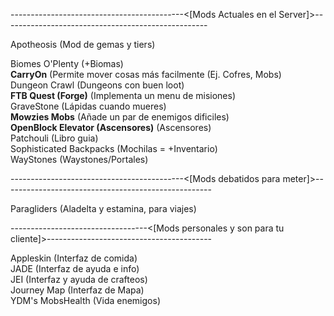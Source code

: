 -------------------------------------------<[Mods Actuales en el Server]>--------------------------------------------------- <br />

Apotheosis (Mod de gemas y tiers) <br />

Biomes O'Plenty (+Biomas) <br />
**CarryOn** (Permite mover cosas más facilmente (Ej. Cofres, Mobs) <br />
Dungeon Crawl (Dungeons con buen loot) <br />
**FTB Quest (Forge)** (Implementa un menu de misiones) <br />
GraveStone (Lápidas cuando mueres) <br />
**Mowzies Mobs** (Añade un par de enemigos dificiles) <br />
**OpenBlock Elevator (Ascensores)** (Ascensores) <br />
Patchouli (Libro guia) <br />
Sophisticated Backpacks (Mochilas = +Inventario) <br />
WayStones (Waystones/Portales) <br />

-------------------------------------------<[Mods debatidos para meter]>---------------------------------------------------- <br />

Paragliders (Aladelta y estamina, para viajes) <br />

----------------------------------<[Mods personales y son para tu cliente]>----------------------------------------- <br />

Appleskin (Interfaz de comida) <br />
JADE (Interfaz de ayuda e info) <br />
JEI (Interfaz y ayuda de crafteos) <br />
Journey Map (Interfaz de Mapa) <br />
YDM's MobsHealth (Vida enemigos) <br />